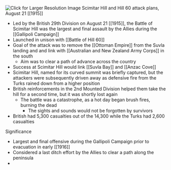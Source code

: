 
![](https://www.britishempire.co.uk/images3/scimitarhill.jpg "Click for Larger Resolution Image")
Scimitar Hill and Hill 60 attack plans, August 21 [[1915]]

- Led by the British 29th Division on August 21 [[1915]], the Battle of Scimitar Hill was the largest and final assault by the Allies during the [[Gallipoli Campaign]]
- Launched in unison with [[Battle of Hill 60]]
- Goal of the attack was to remove the [[Ottoman Empire]] from the Suvla landing and and link with [[Australian and New Zealand Army Corps]] in the south
	- Aim was to clear a path of advance across the country
- Success at Scimitar Hill would link [[Suvla Bay]] and [[Anzac Cove]]
- Scimitar Hill, named for its curved summit was briefly captured, but the attackers were subsequently driven away as defensive fire from the Turks rained down from a higher position
- British reinforcements in the 2nd Mounted Division helped them take the hill for a second time, but it was shortly lost again
	- The battle was a catastrophe, as a hot day began brush fires, burning the dead
		- The sights and sounds would not be forgotten by survivors
- British had 5,300 casualties out of the 14,300 while the Turks had 2,600 casualties

Significance
- Largest and final offensive during the Gallipoli Campaign prior to evacuation in early [[1916]]
- Considered a last ditch effort by the Allies to clear a path along the peninsula
- 